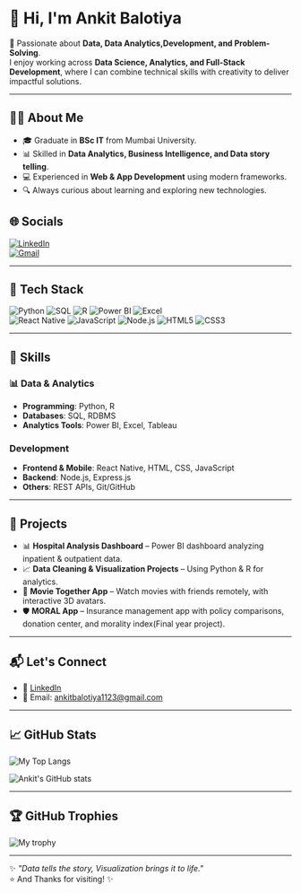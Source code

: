 # 👋 Hi, I'm Ankit Balotiya  

🚀 Passionate about **Data, Data Analytics,Development, and Problem-Solving**.  
I enjoy working across **Data Science, Analytics, and Full-Stack Development**, where I can combine technical skills with creativity to deliver impactful solutions.  

---

## 🧑‍💻 About Me  
- 🎓 Graduate in **BSc IT** from Mumbai University.  
- 📊 Skilled in **Data Analytics, Business Intelligence, and Data story telling**.  
- 💻 Experienced in **Web & App Development** using modern frameworks.  
- 🔍 Always curious about learning and exploring new technologies.
  
## 🌐 Socials  
[![LinkedIn](https://img.shields.io/badge/LinkedIn-0A66C2?style=for-the-badge&logo=linkedin&logoColor=white)](https://www.linkedin.com/in/ankit-balotiya-256804254/)  
[![Gmail](https://img.shields.io/badge/Gmail-D14836?style=for-the-badge&logo=gmail&logoColor=white)](mailto:ankitbalotiya1123@gmail.com
)  

---
## 🚀 Tech Stack  
![Python](https://img.shields.io/badge/Python-3776AB?style=for-the-badge&logo=python&logoColor=white)
![SQL](https://img.shields.io/badge/SQL-4479A1?style=for-the-badge&logo=postgresql&logoColor=white)
![R](https://img.shields.io/badge/R-276DC3?style=for-the-badge&logo=r&logoColor=white)
![Power BI](https://img.shields.io/badge/PowerBI-F2C811?style=for-the-badge&logo=powerbi&logoColor=black)
![Excel](https://img.shields.io/badge/Excel-217346?style=for-the-badge&logo=microsoftexcel&logoColor=white)  
![React Native](https://img.shields.io/badge/React_Native-20232A?style=for-the-badge&logo=react&logoColor=61DAFB)
![JavaScript](https://img.shields.io/badge/JavaScript-F7DF1E?style=for-the-badge&logo=javascript&logoColor=black)
![Node.js](https://img.shields.io/badge/Node.js-339933?style=for-the-badge&logo=node-dot-js&logoColor=white)
![HTML5](https://img.shields.io/badge/HTML5-E34F26?style=for-the-badge&logo=html5&logoColor=white)
![CSS3](https://img.shields.io/badge/CSS3-1572B6?style=for-the-badge&logo=css3&logoColor=white)

---


## 🔑 Skills  

### 📊 Data & Analytics  
- **Programming**: Python, R  
- **Databases**: SQL, RDBMS  
- **Analytics Tools**: Power BI, Excel, Tableau  

###  Development  
- **Frontend & Mobile**: React Native, HTML, CSS, JavaScript  
- **Backend**: Node.js, Express.js  
- **Others**: REST APIs, Git/GitHub  

---

## 📂 Projects  
  
- 📊 **Hospital Analysis Dashboard** – Power BI dashboard analyzing inpatient & outpatient data.  
- 📈 **Data Cleaning & Visualization Projects** – Using Python & R for analytics.  
- 📱 **Movie Together App** – Watch movies with friends remotely, with interactive 3D avatars.  
- 🛡 **MORAL App** – Insurance management app with policy comparisons, donation center, and morality index(Final year project).
---

## 📬 Let's Connect  
- 💼 [LinkedIn](https://www.linkedin.com/in/ankit-balotiya-256804254/)  
- 📧 Email: ankitbalotiya1123@gmail.com  

---
## 📈 GitHub Stats  
![My Top Langs](https://github-readme-stats.vercel.app/api/top-langs/?username=AnkitBalotiya&layout=compact&theme=radical)  

![Ankit's GitHub stats](https://github-readme-stats.vercel.app/api?username=AnkitBalotiya&show_icons=true&theme=radical)  


---

## 🏆 GitHub Trophies  
![My trophy](https://github-profile-trophy.vercel.app/?username=AnkitBalotiya&theme=dracula&column=7)


---

✨ *"Data tells the story, Visualization  brings it to life."*  
⭐️ And Thanks for visiting! ✨
 